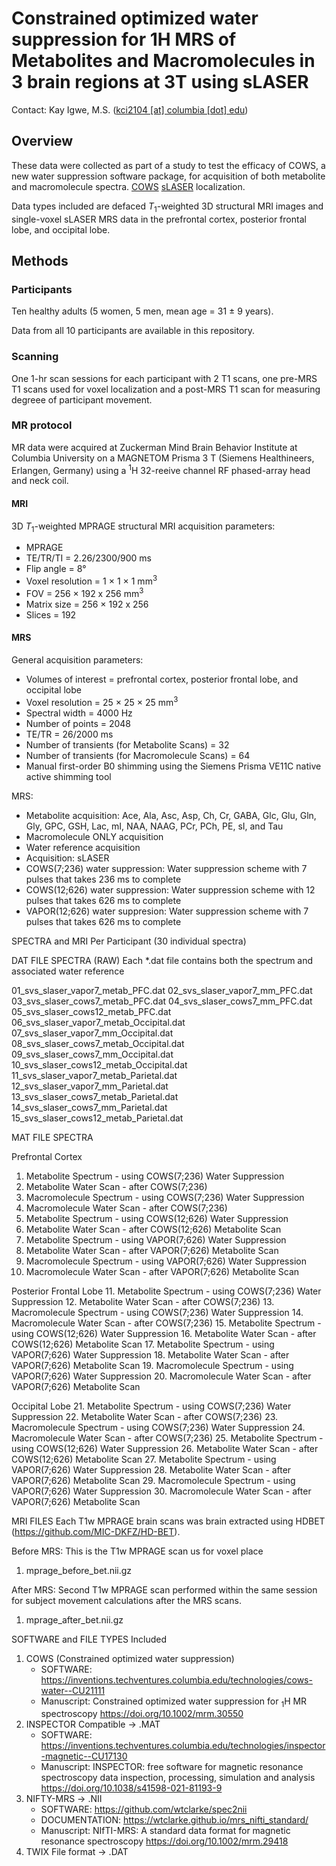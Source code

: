 # Constrained optimized water suppression for 1H MRS of Metabolites and Macromolecules in 3 brain regions at 3T using sLASER

Contact: Kay Igwe, M.S. ([kci2104 [at] columbia [dot] edu](mailto:kci2104@columbia.edu))

## Overview

These data were collected as part of a study to test the efficacy of COWS, a new water suppression software package, for acquisition of both metabolite and macromolecule spectra. [COWS](https://doi.org/10.1002/mrm.30550) [sLASER](https://doi.org/10.1002/mrm.21302) localization.

Data types included are defaced *T*<sub>1</sub>-weighted 3D structural MRI images and single-voxel sLASER MRS data in the prefrontal cortex, posterior frontal lobe, and occipital lobe.

## Methods

### Participants

Ten healthy adults (5 women, 5 men, mean age = 31 ± 9 years).


Data from all 10 participants are available in this repository.

### Scanning

One 1-hr scan sessions for each participant with 2 T1 scans, one pre-MRS T1 scans used for voxel localization and a post-MRS T1 scan for measuring degreee of participant movement.

### MR protocol

MR data were acquired at Zuckerman Mind Brain Behavior Institute at Columbia University on a MAGNETOM Prisma 3 T (Siemens Healthineers, Erlangen, Germany) using a <sup>1</sup>H 32-reeive channel RF phased-array head and neck coil.

#### MRI

3D *T*<sub>1</sub>-weighted MPRAGE structural MRI acquisition parameters:

- MPRAGE
- TE/TR/TI = 2.26/2300/900 ms
- Flip angle = 8°
- Voxel resolution = 1 × 1 × 1 mm<sup>3</sup>
- FOV = 256 × 192 x 256 mm<sup>3</sup>
- Matrix size = 256 × 192 x 256
- Slices = 192


#### MRS

General acquisition parameters:

- Volumes of interest = prefrontal cortex, posterior frontal lobe, and occipital lobe
- Voxel resolution = 25 × 25 × 25 mm<sup>3</sup>
- Spectral width = 4000 Hz
- Number of points = 2048
- TE/TR = 26/2000 ms
- Number of transients (for Metabolite Scans) = 32
- Number of transients (for Macromolecule Scans) = 64
- Manual first-order B0 shimming using the Siemens Prisma VE11C native active shimming tool

MRS:

- Metabolite acquisition: Ace, Ala, Asc, Asp, Ch, Cr, GABA, Glc, Glu, Gln, Gly, GPC, GSH, Lac, mI, NAA, NAAG, PCr, PCh, PE, sI, and Tau
- Macromolecule ONLY acquisition
- Water reference acquisition
- Acquisition: sLASER
- COWS(7;236) water suppression: Water suppression scheme with 7 pulses that takes 236 ms to complete
- COWS(12;626) water suppression: Water suppression scheme with 12 pulses that takes 626 ms to complete
- VAPOR(12;626) water suppresion: Water suppression scheme with 7 pulses that takes 626 ms to complete


SPECTRA and MRI Per Participant (30 individual spectra)

DAT FILE SPECTRA (RAW)
Each *.dat file contains both the spectrum and associated water reference

01_svs_slaser_vapor7_metab_PFC.dat
02_svs_slaser_vapor7_mm_PFC.dat
03_svs_slaser_cows7_metab_PFC.dat
04_svs_slaser_cows7_mm_PFC.dat
05_svs_slaser_cows12_metab_PFC.dat
06_svs_slaser_vapor7_metab_Occipital.dat
07_svs_slaser_vapor7_mm_Occipital.dat
08_svs_slaser_cows7_metab_Occipital.dat
09_svs_slaser_cows7_mm_Occipital.dat
10_svs_slaser_cows12_metab_Occipital.dat
11_svs_slaser_vapor7_metab_Parietal.dat
12_svs_slaser_vapor7_mm_Parietal.dat
13_svs_slaser_cows7_metab_Parietal.dat
14_svs_slaser_cows7_mm_Parietal.dat
15_svs_slaser_cows12_metab_Parietal.dat


MAT FILE SPECTRA

Prefrontal Cortex
1. Metabolite Spectrum - using COWS(7;236) Water Suppression
2. Metabolite Water Scan - after COWS(7;236)
3. Macromolecule Spectrum - using COWS(7;236) Water Suppression
4. Macromolecule Water Scan - after COWS(7;236)
5. Metabolite Spectrum - using COWS(12;626) Water Suppression
6. Metabolite Water Scan - after COWS(12;626) Metabolite Scan
7. Metabolite Spectrum - using VAPOR(7;626) Water Suppression
8. Metabolite Water Scan - after VAPOR(7;626) Metabolite Scan
9. Macromolecule Spectrum - using VAPOR(7;626) Water Suppression
10. Macromolecule Water Scan - after VAPOR(7;626) Metabolite Scan

Posterior Frontal Lobe
11. Metabolite Spectrum - using COWS(7;236) Water Suppression
12. Metabolite Water Scan - after COWS(7;236)
13. Macromolecule Spectrum - using COWS(7;236) Water Suppression
14. Macromolecule Water Scan - after COWS(7;236)
15. Metabolite Spectrum - using COWS(12;626) Water Suppression
16. Metabolite Water Scan - after COWS(12;626) Metabolite Scan
17. Metabolite Spectrum - using VAPOR(7;626) Water Suppression
18. Metabolite Water Scan - after VAPOR(7;626) Metabolite Scan
19. Macromolecule Spectrum - using VAPOR(7;626) Water Suppression
20. Macromolecule Water Scan - after VAPOR(7;626) Metabolite Scan

Occipital Lobe
21. Metabolite Spectrum - using COWS(7;236) Water Suppression
22. Metabolite Water Scan - after COWS(7;236)
23. Macromolecule Spectrum - using COWS(7;236) Water Suppression
24. Macromolecule Water Scan - after COWS(7;236)
25. Metabolite Spectrum - using COWS(12;626) Water Suppression
26. Metabolite Water Scan - after COWS(12;626) Metabolite Scan
27. Metabolite Spectrum - using VAPOR(7;626) Water Suppression
28. Metabolite Water Scan - after VAPOR(7;626) Metabolite Scan
29. Macromolecule Spectrum - using VAPOR(7;626) Water Suppression
30. Macromolecule Water Scan - after VAPOR(7;626) Metabolite Scan


MRI FILES
Each T1w MPRAGE brain scans was brain extracted using HDBET (https://github.com/MIC-DKFZ/HD-BET).

Before MRS: This is the T1w MPRAGE scan us for voxel place
1. mprage_before_bet.nii.gz

After MRS: Second T1w MPRAGE scan performed within the same session for subject movement calculations after the MRS scans.
1. mprage_after_bet.nii.gz


SOFTWARE and FILE TYPES Included
1. COWS (Constrained optimized water suppression)
	- SOFTWARE: https://inventions.techventures.columbia.edu/technologies/cows-water--CU21111
	- Manuscript: Constrained optimized water suppression for <sub>1</sub>H MR spectroscopy https://doi.org/10.1002/mrm.30550
2. INSPECTOR Compatible -> .MAT
	- SOFTWARE: https://inventions.techventures.columbia.edu/technologies/inspector-magnetic--CU17130
	- Manuscript: INSPECTOR: free software for magnetic resonance spectroscopy data inspection, processing, simulation and analysis https://doi.org/10.1038/s41598-021-81193-9
3. NIFTY-MRS -> .NII
	- SOFTWARE: https://github.com/wtclarke/spec2nii
	- DOCUMENTATION: https://wtclarke.github.io/mrs_nifti_standard/
	- Manuscript: NIfTI-MRS: A standard data format for magnetic resonance spectroscopy https://doi.org/10.1002/mrm.29418
4. TWIX File format -> .DAT


